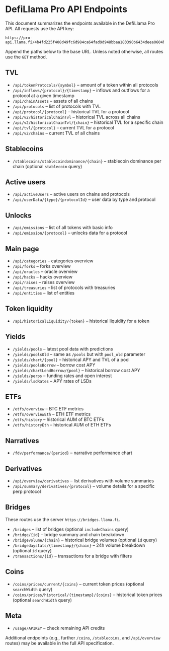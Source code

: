 # DefiLlama Pro API Endpoints

This document summarizes the endpoints available in the DefiLlama Pro API. All requests use the API key:

```
https://pro-api.llama.fi/4b4fd225f408d49fc6d984ca64fad9d948bbaa183390b6434deea0604b8b11ff
```

Append the paths below to the base URL. Unless noted otherwise, all routes use the `GET` method.

## TVL
- `/api/tokenProtocols/{symbol}` – amount of a token within all protocols
- `/api/inflows/{protocol}/{timestamp}` – inflows and outflows for a protocol at a given timestamp
- `/api/chainAssets` – assets of all chains
- `/api/protocols` – list of protocols with TVL
- `/api/protocol/{protocol}` – historical TVL for a protocol
- `/api/v2/historicalChainTvl` – historical TVL across all chains
- `/api/v2/historicalChainTvl/{chain}` – historical TVL for a specific chain
- `/api/tvl/{protocol}` – current TVL for a protocol
- `/api/v2/chains` – current TVL of all chains

## Stablecoins
- `/stablecoins/stablecoindominance/{chain}` – stablecoin dominance per chain (optional `stablecoin` query)

## Active users
- `/api/activeUsers` – active users on chains and protocols
- `/api/userData/{type}/{protocolId}` – user data by type and protocol

## Unlocks
- `/api/emissions` – list of all tokens with basic info
- `/api/emission/{protocol}` – unlocks data for a protocol

## Main page
- `/api/categories` – categories overview
- `/api/forks` – forks overview
- `/api/oracles` – oracle overview
- `/api/hacks` – hacks overview
- `/api/raises` – raises overview
- `/api/treasuries` – list of protocols with treasuries
- `/api/entities` – list of entities

## Token liquidity
- `/api/historicalLiquidity/{token}` – historical liquidity for a token

## Yields
- `/yields/pools` – latest pool data with predictions
- `/yields/poolsOld` – same as `/pools` but with `pool_old` parameter
- `/yields/chart/{pool}` – historical APY and TVL of a pool
- `/yields/poolsBorrow` – borrow cost APY
- `/yields/chartLendBorrow/{pool}` – historical borrow cost APY
- `/yields/perps` – funding rates and open interest
- `/yields/lsdRates` – APY rates of LSDs

## ETFs
- `/etfs/overview` – BTC ETF metrics
- `/etfs/overviewEth` – ETH ETF metrics
- `/etfs/history` – historical AUM of BTC ETFs
- `/etfs/historyEth` – historical AUM of ETH ETFs

## Narratives
- `/fdv/performance/{period}` – narrative performance chart

## Derivatives
- `/api/overview/derivatives` – list derivatives with volume summaries
- `/api/summary/derivatives/{protocol}` – volume details for a specific perp protocol

## Bridges
These routes use the server `https://bridges.llama.fi`.
- `/bridges` – list of bridges (optional `includeChains` query)
- `/bridge/{id}` – bridge summary and chain breakdown
- `/bridgevolume/{chain}` – historical bridge volumes (optional `id` query)
- `/bridgedaystats/{timestamp}/{chain}` – 24h volume breakdown (optional `id` query)
- `/transactions/{id}` – transactions for a bridge with filters

## Coins
- `/coins/prices/current/{coins}` – current token prices (optional `searchWidth` query)
- `/coins/prices/historical/{timestamp}/{coins}` – historical token prices (optional `searchWidth` query)

## Meta
- `/usage/APIKEY` – check remaining API credits

Additional endpoints (e.g., further `/coins`, `/stablecoins`, and `/api/overview` routes) may be available in the full API specification.
